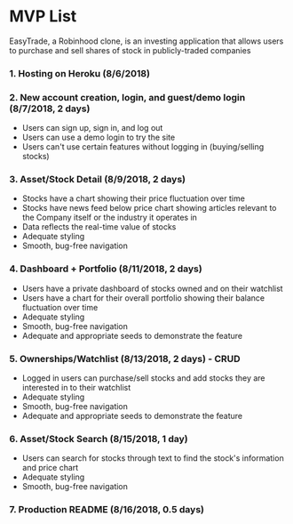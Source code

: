 # MVP List

EasyTrade, a Robinhood clone, is an investing application that allows users to purchase and sell shares of stock in publicly-traded companies

### 1. Hosting on Heroku (8/6/2018)
### 2. New account creation, login, and guest/demo login (8/7/2018, 2 days)
  * Users can sign up, sign in, and log out
  * Users can use a demo login to try the site
  * Users can't use certain features without logging in (buying/selling stocks)
### 3. Asset/Stock Detail (8/9/2018, 2 days)
  * Stocks have a chart showing their price fluctuation over time
  * Stocks have news feed below price chart showing articles relevant to the Company itself or the industry it operates in
  * Data reflects the real-time value of stocks
  * Adequate styling
  * Smooth, bug-free navigation
### 4. Dashboard + Portfolio (8/11/2018, 2 days)
  * Users have a private dashboard of stocks owned and on their watchlist
  * Users have a chart for their overall portfolio showing their balance fluctuation over time
  * Adequate styling
  * Smooth, bug-free navigation
  * Adequate and appropriate seeds to demonstrate the feature
### 5. Ownerships/Watchlist (8/13/2018, 2 days) - CRUD
  * Logged in users can purchase/sell stocks and add stocks they are interested in to their watchlist
  * Adequate styling
  * Smooth, bug-free navigation
  * Adequate and appropriate seeds to demonstrate the feature
### 6. Asset/Stock Search (8/15/2018, 1 day)
  * Users can search for stocks through text to find the stock's information and price chart
  * Adequate styling
  * Smooth, bug-free navigation
### 7. Production README (8/16/2018, 0.5 days)
